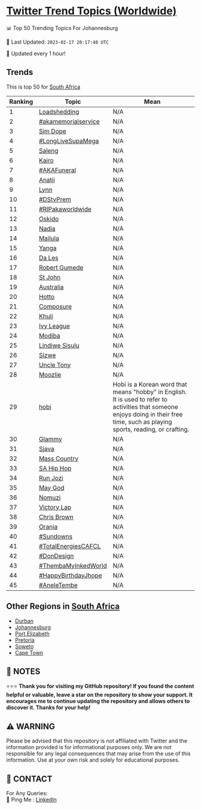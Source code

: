 [Twitter Trend Topics (Worldwide)](https://github.com/ErcinDedeoglu/Twitter-Trend-Topics)
==========


📊 Top 50 Trending Topics For Johannesburg

📆 Last Updated: `2023-02-17 20:17:40 UTC`

🔧 Updated every 1 hour!


## Trends

This is top 50 for [South Africa](</South Africa>)

| Ranking | Topic | Mean |
| ------- | ------------ | ------------ |
| 1 | [Loadshedding](http://twitter.com/search?q=Loadshedding) | N/A |
| 2 | [#akamemorialservice](http://twitter.com/search?q=%23akamemorialservice) | N/A |
| 3 | [Sim Dope](http://twitter.com/search?q=Sim+Dope) | N/A |
| 4 | [#LongLiveSupaMega](http://twitter.com/search?q=%23LongLiveSupaMega) | N/A |
| 5 | [Saleng](http://twitter.com/search?q=Saleng) | N/A |
| 6 | [Kairo](http://twitter.com/search?q=Kairo) | N/A |
| 7 | [#AKAFuneral](http://twitter.com/search?q=%23AKAFuneral) | N/A |
| 8 | [Anatii](http://twitter.com/search?q=Anatii) | N/A |
| 9 | [Lynn](http://twitter.com/search?q=Lynn) | N/A |
| 10 | [#DStvPrem](http://twitter.com/search?q=%23DStvPrem) | N/A |
| 11 | [#RIPakaworldwide](http://twitter.com/search?q=%23RIPakaworldwide) | N/A |
| 12 | [Oskido](http://twitter.com/search?q=Oskido) | N/A |
| 13 | [Nadia](http://twitter.com/search?q=Nadia) | N/A |
| 14 | [Mailula](http://twitter.com/search?q=Mailula) | N/A |
| 15 | [Yanga](http://twitter.com/search?q=Yanga) | N/A |
| 16 | [Da Les](http://twitter.com/search?q=Da+Les) | N/A |
| 17 | [Robert Gumede](http://twitter.com/search?q=Robert+Gumede) | N/A |
| 18 | [St John](http://twitter.com/search?q=St+John) | N/A |
| 19 | [Australia](http://twitter.com/search?q=Australia) | N/A |
| 20 | [Hotto](http://twitter.com/search?q=Hotto) | N/A |
| 21 | [Composure](http://twitter.com/search?q=Composure) | N/A |
| 22 | [Khuli](http://twitter.com/search?q=Khuli) | N/A |
| 23 | [Ivy League](http://twitter.com/search?q=Ivy+League) | N/A |
| 24 | [Modiba](http://twitter.com/search?q=Modiba) | N/A |
| 25 | [Lindiwe Sisulu](http://twitter.com/search?q=Lindiwe+Sisulu) | N/A |
| 26 | [Sizwe](http://twitter.com/search?q=Sizwe) | N/A |
| 27 | [Uncle Tony](http://twitter.com/search?q=Uncle+Tony) | N/A |
| 28 | [Moozlie](http://twitter.com/search?q=Moozlie) | N/A |
| 29 | [hobi](http://twitter.com/search?q=hobi) | Hobi is a Korean word that means "hobby" in English. It is used to refer to activities that someone enjoys doing in their free time, such as playing sports, reading, or crafting. |
| 30 | [Glammy](http://twitter.com/search?q=Glammy) | N/A |
| 31 | [Sjava](http://twitter.com/search?q=Sjava) | N/A |
| 32 | [Mass Country](http://twitter.com/search?q=Mass+Country) | N/A |
| 33 | [SA Hip Hop](http://twitter.com/search?q=SA+Hip+Hop) | N/A |
| 34 | [Run Jozi](http://twitter.com/search?q=Run+Jozi) | N/A |
| 35 | [May God](http://twitter.com/search?q=May+God) | N/A |
| 36 | [Nomuzi](http://twitter.com/search?q=Nomuzi) | N/A |
| 37 | [Victory Lap](http://twitter.com/search?q=Victory+Lap) | N/A |
| 38 | [Chris Brown](http://twitter.com/search?q=Chris+Brown) | N/A |
| 39 | [Orania](http://twitter.com/search?q=Orania) | N/A |
| 40 | [#Sundowns](http://twitter.com/search?q=%23Sundowns) | N/A |
| 41 | [#TotalEnergiesCAFCL](http://twitter.com/search?q=%23TotalEnergiesCAFCL) | N/A |
| 42 | [#DonDesign](http://twitter.com/search?q=%23DonDesign) | N/A |
| 43 | [#ThembaMyInkedWorld](http://twitter.com/search?q=%23ThembaMyInkedWorld) | N/A |
| 44 | [#HappyBirthdayJhope](http://twitter.com/search?q=%23HappyBirthdayJhope) | N/A |
| 45 | [#AneleTembe](http://twitter.com/search?q=%23AneleTembe) | N/A |



## Other Regions in [South Africa](</South Africa>)

* [Durban](</South Africa/Durban.md>)
* [Johannesburg](</South Africa/Johannesburg.md>)
* [Port Elizabeth](</South Africa/Port Elizabeth.md>)
* [Pretoria](</South Africa/Pretoria.md>)
* [Soweto](</South Africa/Soweto.md>)
* [Cape Town](</South Africa/Cape Town.md>)



## 📝 NOTES

⭐⭐⭐ **Thank you for visiting my GitHub repository! If you found the content helpful or valuable, leave a star on the repository to show your support. It encourages me to continue updating the repository and allows others to discover it. Thanks for your help!**


## ⚠️ WARNING

Please be advised that this repository is not affiliated with Twitter and the information provided is for informational purposes only. We are not responsible for any legal consequences that may arise from the use of this information. Use at your own risk and solely for educational purposes.


## 📨 CONTACT

 For Any Queries:  
            🏓 Ping Me : [LinkedIn](https://www.linkedin.com/in/ercindedeoglu/)
